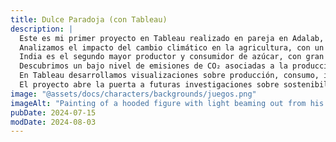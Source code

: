 ```yaml
---
title: Dulce Paradoja (con Tableau)
description: |
  Este es mi primer proyecto en Tableau realizado en pareja en Adalab, junto a mi compañera Amanda.  
  Analizamos el impacto del cambio climático en la agricultura, con un enfoque en la producción y consumo de azúcar en India.  
  India es el segundo mayor productor y consumidor de azúcar, con gran relevancia económica y social.  
  Descubrimos un bajo nivel de emisiones de CO₂ asociadas a la producción, a pesar de la alta extensión cultivada.  
  En Tableau desarrollamos visualizaciones sobre producción, consumo, importaciones y emisiones de CO₂.  
  El proyecto abre la puerta a futuras investigaciones sobre sostenibilidad, salud y condiciones laborales en el sector azucarero.  
image: "@assets/docs/characters/backgrounds/juegos.png"
imageAlt: "Painting of a hooded figure with light beaming out from his chest"
pubDate: 2024-07-15
modDate: 2024-08-03
---
```

